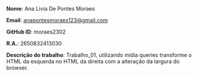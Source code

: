 **Nome**: Ana Livia De Pontes Moraes

**Email**: anapontesmoraes123@gmail.com

**GitHub ID**: moraes2302

**R.A.**: 2650832413030

**Descrição do trabalho**: Trabalho_01, utilizando mídia queries transforme o HTML da esquerda no HTML da direita com a alteração da largura do browser. 



